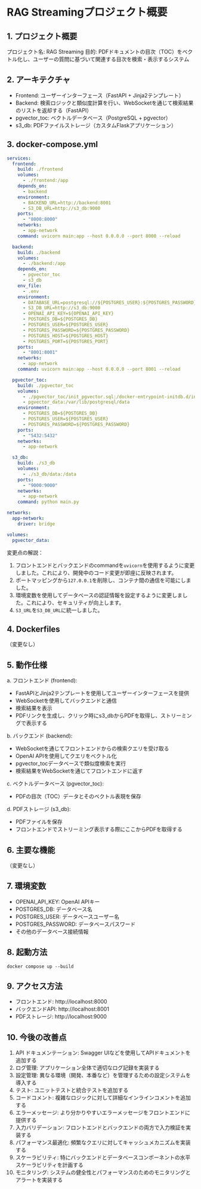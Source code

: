 # RAG Streamingプロジェクト概要

## 1. プロジェクト概要
プロジェクト名: RAG Streaming
目的: PDFドキュメントの目次（TOC）をベクトル化し、ユーザーの質問に基づいて関連する目次を検索・表示するシステム

## 2. アーキテクチャ
- Frontend: ユーザーインターフェース（FastAPI + Jinja2テンプレート）
- Backend: 検索ロジックと類似度計算を行い、WebSocketを通じて検索結果のリストを返却する（FastAPI）
- pgvector_toc: ベクトルデータベース（PostgreSQL + pgvector）
- s3_db: PDFファイルストレージ（カスタムFlaskアプリケーション）

## 3. docker-compose.yml

```yaml
services:
  frontend:
    build: ./frontend
    volumes:
      - ./frontend:/app
    depends_on:
      - backend
    environment:
      - BACKEND_URL=http://backend:8001
      - S3_DB_URL=http://s3_db:9000
    ports:
      - "8000:8000"
    networks:
      - app-network
    command: uvicorn main:app --host 0.0.0.0 --port 8000 --reload

  backend:
    build: ./backend
    volumes:
      - ./backend:/app
    depends_on:
      - pgvector_toc
      - s3_db
    env_file:
      - .env
    environment:
      - DATABASE_URL=postgresql://${POSTGRES_USER}:${POSTGRES_PASSWORD}@pgvector_toc:5432/${POSTGRES_DB}
      - S3_DB_URL=http://s3_db:9000
      - OPENAI_API_KEY=${OPENAI_API_KEY}
      - POSTGRES_DB=${POSTGRES_DB}
      - POSTGRES_USER=${POSTGRES_USER}
      - POSTGRES_PASSWORD=${POSTGRES_PASSWORD}
      - POSTGRES_HOST=${POSTGRES_HOST}
      - POSTGRES_PORT=${POSTGRES_PORT}
    ports:
      - "8001:8001"
    networks:
      - app-network
    command: uvicorn main:app --host 0.0.0.0 --port 8001 --reload

  pgvector_toc:
    build: ./pgvector_toc
    volumes:
      - ./pgvector_toc/init_pgvector.sql:/docker-entrypoint-initdb.d/init_pgvector.sql
      - pgvector_data:/var/lib/postgresql/data
    environment:
      - POSTGRES_DB=${POSTGRES_DB}
      - POSTGRES_USER=${POSTGRES_USER}
      - POSTGRES_PASSWORD=${POSTGRES_PASSWORD}
    ports:
      - "5432:5432"
    networks:
      - app-network

  s3_db:
    build: ./s3_db
    volumes:
      - ./s3_db/data:/data
    ports:
      - "9000:9000"
    networks:
      - app-network
    command: python main.py

networks:
  app-network:
    driver: bridge

volumes:
  pgvector_data:
```

変更点の解説：
1. フロントエンドとバックエンドのcommandを`uvicorn`を使用するように変更しました。これにより、開発中のコード変更が即座に反映されます。
2. ポートマッピングから`127.0.0.1`を削除し、コンテナ間の通信を可能にしました。
3. 環境変数を使用してデータベースの認証情報を設定するように変更しました。これにより、セキュリティが向上します。
4. `S3_URL`を`S3_DB_URL`に統一しました。

## 4. Dockerfiles
（変更なし）

## 5. 動作仕様

a. フロントエンド (frontend):
- FastAPIとJinja2テンプレートを使用してユーザーインターフェースを提供
- WebSocketを使用してバックエンドと通信
- 検索結果を表示
- PDFリンクを生成し、クリック時にs3_dbからPDFを取得し、ストリーミングで表示する

b. バックエンド (backend):
- WebSocketを通じてフロントエンドからの検索クエリを受け取る
- OpenAI APIを使用してクエリをベクトル化
- pgvector_tocデータベースで類似度検索を実行
- 検索結果をWebSocketを通じてフロントエンドに返す

c. ベクトルデータベース (pgvector_toc):
- PDFの目次（TOC）データとそのベクトル表現を保存

d. PDFストレージ (s3_db):
- PDFファイルを保存
- フロントエンドでストリーミング表示する際にここからPDFを取得する

## 6. 主要な機能
（変更なし）

## 7. 環境変数
- OPENAI_API_KEY: OpenAI APIキー
- POSTGRES_DB: データベース名
- POSTGRES_USER: データベースユーザー名
- POSTGRES_PASSWORD: データベースパスワード
- その他のデータベース接続情報

## 8. 起動方法
```
docker compose up --build
```

## 9. アクセス方法
- フロントエンド: http://localhost:8000
- バックエンドAPI: http://localhost:8001
- PDFストレージ: http://localhost:9000

## 10. 今後の改善点
1. API ドキュメンテーション: Swagger UIなどを使用してAPIドキュメントを追加する
2. ログ管理: アプリケーション全体で適切なログ記録を実装する
3. 設定管理: 異なる環境（開発、本番など）を管理するための設定システムを導入する
4. テスト: ユニットテストと統合テストを追加する
5. コードコメント: 複雑なロジックに対して詳細なインラインコメントを追加する
6. エラーメッセージ: より分かりやすいエラーメッセージをフロントエンドに提供する
7. 入力バリデーション: フロントエンドとバックエンドの両方で入力検証を実装する
8. パフォーマンス最適化: 頻繁なクエリに対してキャッシュメカニズムを実装する
9. スケーラビリティ: 特にバックエンドとデータベースコンポーネントの水平スケーラビリティを計画する
10. モニタリング: システムの健全性とパフォーマンスのためのモニタリングとアラートを実装する
